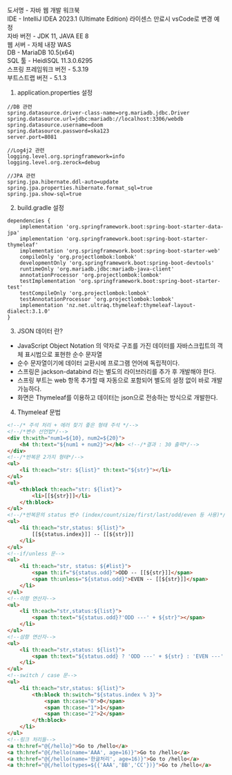 도서명 - 자바 웹 개발 워크북  
IDE - IntelliJ IDEA 2023.1 (Ultimate Edition) 라이센스 만료시 vsCode로 변경 예정   
자바 버전 - JDK 11, JAVA EE 8  
웹 서버 - 자체 내장 WAS   
DB - MariaDB 10.5(x64)  
SQL 툴 - HeidiSQL 11.3.0.6295  
스프링 프레임워크 버전 - 5.3.19  
부트스트랩 버전 - 5.1.3  

1. application.properties 설정
```
//DB 관련
spring.datasource.driver-class-name=org.mariadb.jdbc.Driver
spring.datasource.url=jdbc:mariadb://localhost:3306/webdb
spring.datasource.username=doom
spring.datasource.password=ska123
server.port=8081

//Log4j2 관련
logging.level.org.springframework=info
logging.level.org.zerock=debug

//JPA 관련
spring.jpa.hibernate.ddl-auto=update
spring.jpa.properties.hibernate.format_sql=true
spring.jpa.show-sql=true
```
2. build.gradle 설정
```
dependencies {
	implementation 'org.springframework.boot:spring-boot-starter-data-jpa'
	implementation 'org.springframework.boot:spring-boot-starter-thymeleaf'
	implementation 'org.springframework.boot:spring-boot-starter-web'
	compileOnly 'org.projectlombok:lombok'
	developmentOnly 'org.springframework.boot:spring-boot-devtools'
	runtimeOnly 'org.mariadb.jdbc:mariadb-java-client'
	annotationProcessor 'org.projectlombok:lombok'
	testImplementation 'org.springframework.boot:spring-boot-starter-test'
	testCompileOnly 'org.projectlombok:lombok'
	testAnnotationProcessor 'org.projectlombok:lombok'
	implementation 'nz.net.ultraq.thymeleaf:thymeleaf-layout-dialect:3.1.0'
}
```
3. JSON 데이터 란?
  * JavaScript Object Notation 의 약자로 구조를 가진 데이터를 자바스크립트의 객체 표시법으로 표현한 순수 문자열 
  * 순수 문자열이기에 데이터 교환시에 프로그램 언어에 독립적이다.
  * 스프링은 jackson-databind 라는 별도의 라이브러리를 추가 후 개발해야 한다.
  * 스프링 부트는 web 항목 추가할 때 자동으로 포함되어 별도의 설정 없이 바로 개발 가능하다.
  * 화면은 Thymeleaf를 이용하고 데이터는 json으로 전송하는 방식으로 개발한다.

4. Thymeleaf 문법
```html
<!--/* 주석 처리 + 에러 찾기 좋은 형태 주석 */-->
<!--/*변수 선언법*/-->
<div th:with="num1=${10}, num2=${20}">
    <h4 th:text="${num1 + num2}"></h4> <!--/*결과 : 30 출력*/-->
</div>
<!--/*반복문 2가지 형태*/-->
<ul>
    <li th:each="str: ${list}" th:text="${str}"></li>
</ul>
<ul>
    <th:block th:each="str: ${list}">
        <li>[[${str}]]</li>
    </th:block>
</ul>
<!--/*반복문의 status 변수 (index/count/size/first/last/odd/even 등 사용)*/-->
<ul>
    <li th:each="str,status: ${list}">
        [[${status.index}]] -- [[${str}]]
    </li>
</ul>
<!--if/unless 문-->
<ul>
    <li th:each="str, status: ${#list}">
        <span th:if="${status.odd}">ODD -- [[${str}]]</span>
        <span th:unless="${status.odd}">EVEN -- [[${str}]]</span>
    </li>
</ul>
<!--이항 연산자-->
<ul>
    <li th:each="str,status:${list}">
        <span th:text="${status.odd}?'ODD ---' + ${str}"></span>
    </li>
</ul>
<!--삼항 연산자-->
<ul>
    <li th:each="str,status: ${list}">
        <span th:text="${status.odd} ? 'ODD ---' + ${str} : 'EVEN ---' +${str}"></span>
    </li>
</ul>
<!--switch / case 문-->
<ul>
    <li th:each="str,status: ${list}">
        <th:block th:switch="${status.index % 3}">
            <span th:case="0">0</span>
            <span th:case="1">1</span>
            <span th:case="2">2</span>
        </th:block>
    </li>
</ul>
<!--링크 처리들-->
<a th:href="@{/hello}">Go to /hello</a>
<a th:href="@{/hello(name='AAA', age=16)}">Go to /hello</a>
<a th:href="@{/hello(name='한글처리', age=16)}">Go to /hello</a>
<a th:href="@{/hello(types=${{'AAA','BB','CC'})}">Go to /hello</a>
```